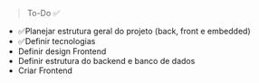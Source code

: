> To-Do ✅

- ✅Planejar estrutura geral do projeto (back, front e embedded)
- ✅Definir tecnologias
- Definir design Frontend
- Definir estrutura do backend e banco de dados
- Criar Frontend